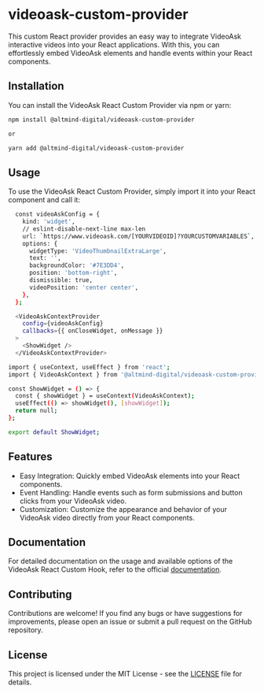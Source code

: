 # videoask-custom-provider
This custom React provider provides an easy way to integrate VideoAsk interactive videos into your React applications. With this, you can effortlessly embed VideoAsk elements and handle events within your React components.

## Installation

You can install the VideoAsk React Custom Provider via npm or yarn:

```bash
npm install @altmind-digital/videoask-custom-provider

or 

yarn add @altmind-digital/videoask-custom-provider
```

## Usage
To use the VideoAsk React Custom Provider, simply import it into your React component and call it:

```bash
  const videoAskConfig = {
    kind: 'widget',
    // eslint-disable-next-line max-len
    url: `https://www.videoask.com/[YOURVIDEOID]?YOURCUSTOMVARIABLES`,
    options: {
      widgetType: 'VideoThumbnailExtraLarge',
      text: '',
      backgroundColor: '#7E3DD4',
      position: 'bottom-right',
      dismissible: true,
      videoPosition: 'center center',
    },
  };

  <VideoAskContextProvider
    config={videoAskConfig}
    callbacks={{ onCloseWidget, onMessage }}
  >
    <ShowWidget />
  </VideoAskContextProvider>
```

```bash
import { useContext, useEffect } from 'react';
import { VideoAskContext } from '@altmind-digital/videoask-custom-provider';

const ShowWidget = () => {
  const { showWidget } = useContext(VideoAskContext);
  useEffect(() => showWidget(), [showWidget]);
  return null;
};

export default ShowWidget;
```

## Features
- Easy Integration: Quickly embed VideoAsk elements into your React components.
- Event Handling: Handle events such as form submissions and button clicks from your VideoAsk video.
- Customization: Customize the appearance and behavior of your VideoAsk video directly from your React components.

## Documentation
For detailed documentation on the usage and available options of the VideoAsk React Custom Hook, refer to the official [documentation](https://www.videoask.com/help/embed/360059030911-embed-a-videoask-widget).

## Contributing
Contributions are welcome! If you find any bugs or have suggestions for improvements, please open an issue or submit a pull request on the GitHub repository.

## License
This project is licensed under the MIT License - see the [LICENSE](https://github.com/altMindInc/videoask-custom-provider/blob/main/LICENSE) file for details.
